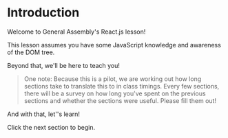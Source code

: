 # Introduction

Welcome to General Assembly's React.js lesson!

This lesson assumes you have some JavaScript knowledge and awareness of the DOM tree.

Beyond that, we'll be here to teach you!

> One note: Because this is a pilot, we are working out how long sections take to translate this to in class timings. Every few sections, there will be a survey on how long you've spent on the previous sections and whether the sections were useful.
> Please fill them out! 

And with that, let''s learn!


Click the next section to begin.

